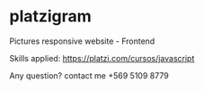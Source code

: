 # platzigram

Pictures responsive website - Frontend

Skills applied: https://platzi.com/cursos/javascript

Any question? contact me +569 5109 8779
